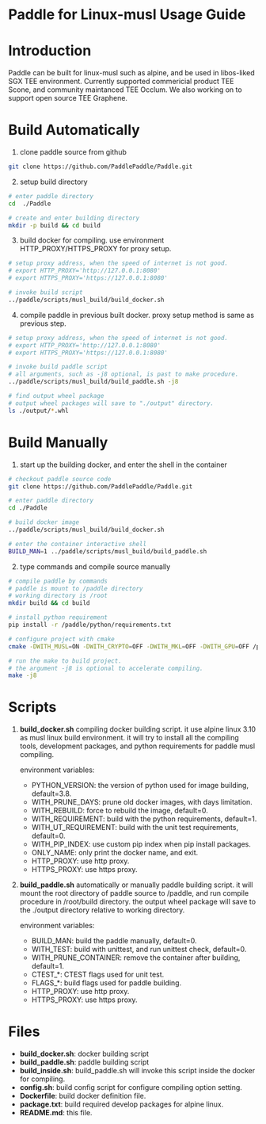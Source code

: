 Paddle for Linux-musl Usage Guide
===========================================

# Introduction
Paddle can be built for linux-musl such as alpine, and be used in libos-liked SGX TEE environment. Currently supported commericial product TEE Scone, and community maintanced TEE Occlum. We also working on to support open source TEE Graphene.


# Build Automatically
1. clone paddle source from github

```bash
git clone https://github.com/PaddlePaddle/Paddle.git
```

2. setup build directory

```bash
# enter paddle directory
cd  ./Paddle

# create and enter building directory
mkdir -p build && cd build
```

3. build docker for compiling. use environment HTTP_PROXY/HTTPS_PROXY for proxy setup.

```bash
# setup proxy address, when the speed of internet is not good.
# export HTTP_PROXY='http://127.0.0.1:8080'
# export HTTPS_PROXY='https://127.0.0.1:8080'

# invoke build script
../paddle/scripts/musl_build/build_docker.sh
```

4. compile paddle in previous built docker. proxy setup method is same as previous step.


```bash
# setup proxy address, when the speed of internet is not good.
# export HTTP_PROXY='http://127.0.0.1:8080'
# export HTTPS_PROXY='https://127.0.0.1:8080'

# invoke build paddle script
# all arguments, such as -j8 optional, is past to make procedure.
../paddle/scripts/musl_build/build_paddle.sh -j8

# find output wheel package
# output wheel packages will save to "./output" directory.
ls ./output/*.whl
```

# Build Manually

1. start up the building docker, and enter the shell in the container
```bash
# checkout paddle source code
git clone https://github.com/PaddlePaddle/Paddle.git

# enter paddle directory
cd ./Paddle

# build docker image
../paddle/scripts/musl_build/build_docker.sh

# enter the container interactive shell
BUILD_MAN=1 ../paddle/scripts/musl_build/build_paddle.sh
```

2. type commands and compile source manually
```sh
# compile paddle by commands
# paddle is mount to /paddle directory
# working directory is /root
mkdir build && cd build

# install python requirement
pip install -r /paddle/python/requirements.txt

# configure project with cmake
cmake -DWITH_MUSL=ON -DWITH_CRYPTO=OFF -DWITH_MKL=OFF -DWITH_GPU=OFF /paddle

# run the make to build project.
# the argument -j8 is optional to accelerate compiling.
make -j8
```

# Scripts
1. **build_docker.sh**
   compiling docker building script. it use alpine linux 3.10 as musl linux build environment. it will try to install all the compiling tools, development packages, and python requirements for paddle musl compiling.

    environment variables:
   - PYTHON_VERSION: the version of python used for image building, default=3.8.
   - WITH_PRUNE_DAYS: prune old docker images, with days limitation.
   - WITH_REBUILD: force to rebuild the image, default=0.
   - WITH_REQUIREMENT: build with the python requirements, default=1.
   - WITH_UT_REQUIREMENT: build with the unit test requirements, default=0.
   - WITH_PIP_INDEX: use custom pip index when pip install packages.
   - ONLY_NAME: only print the docker name, and exit.
   - HTTP_PROXY: use http proxy.
   - HTTPS_PROXY: use https proxy.

2. **build_paddle.sh** automatically or manually paddle building script. it will mount the root directory of paddle source to /paddle, and run compile procedure in /root/build directory. the output wheel package will save to the ./output directory relative to working directory.

    environment variables:
    - BUILD_MAN: build the paddle manually, default=0.
    - WITH_TEST: build with unittest, and run unittest check, default=0.
    - WITH_PRUNE_CONTAINER: remove the container after building, default=1.
    - CTEST_*: CTEST flags used for unit test.
    - FLAGS_*: build flags used for paddle building.
    - HTTP_PROXY: use http proxy.
    - HTTPS_PROXY: use https proxy.

# Files
- **build_docker.sh**: docker building script
- **build_paddle.sh**: paddle building script
- **build_inside.sh**: build_paddle.sh will invoke this script inside the docker for compiling.
- **config.sh**: build config script for configure compiling option setting.
- **Dockerfile**: build docker definition file.
- **package.txt**: build required develop packages for alpine linux.
- **README.md**: this file.
